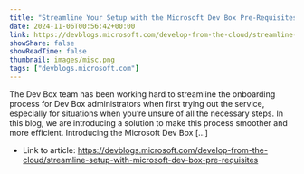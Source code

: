 ```yaml
---
title: "Streamline Your Setup with the Microsoft Dev Box Pre-Requisites Page"
date: 2024-11-06T00:56:42+00:00
link: https://devblogs.microsoft.com/develop-from-the-cloud/streamline-setup-with-microsoft-dev-box-pre-requisites
showShare: false
showReadTime: false
thumbnail: images/misc.png
tags: ["devblogs.microsoft.com"]
---
```

The Dev Box team has been working hard to streamline the onboarding process for Dev Box administrators when first trying out the service, especially for situations when you’re unsure of all the necessary steps. In this blog, we are introducing a solution to make this process smoother and more efficient. Introducing the Microsoft Dev Box […]

- Link to article: https://devblogs.microsoft.com/develop-from-the-cloud/streamline-setup-with-microsoft-dev-box-pre-requisites
